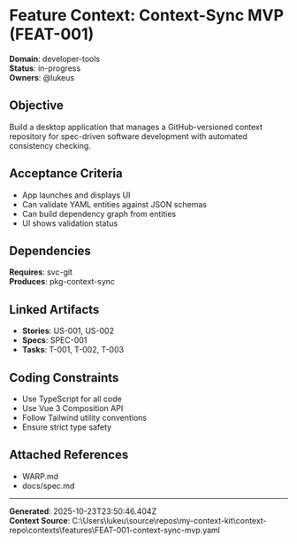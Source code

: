 # Feature Context: Context-Sync MVP (FEAT-001)

**Domain**: developer-tools  
**Status**: in-progress  
**Owners**: @lukeus

## Objective
Build a desktop application that manages a GitHub-versioned context repository
for spec-driven software development with automated consistency checking.


## Acceptance Criteria
- App launches and displays UI
- Can validate YAML entities against JSON schemas
- Can build dependency graph from entities
- UI shows validation status

## Dependencies
**Requires**: svc-git  
**Produces**: pkg-context-sync

## Linked Artifacts
- **Stories**: US-001, US-002
- **Specs**: SPEC-001
- **Tasks**: T-001, T-002, T-003

## Coding Constraints
- Use TypeScript for all code
- Use Vue 3 Composition API
- Follow Tailwind utility conventions
- Ensure strict type safety

## Attached References
- WARP.md
- docs/spec.md

---

**Generated**: 2025-10-23T23:50:46.404Z  
**Context Source**: C:\Users\lukeu\source\repos\my-context-kit\context-repo\contexts\features\FEAT-001-context-sync-mvp.yaml
